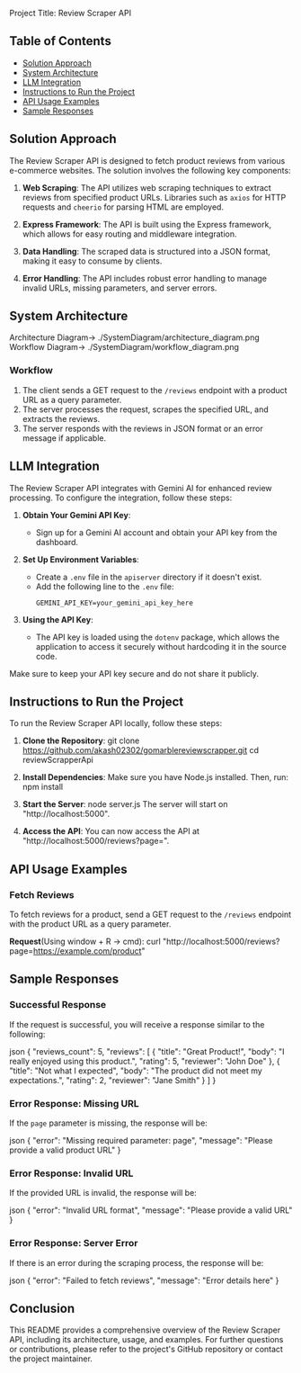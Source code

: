 Project Title: Review Scraper API

## Table of Contents
- [Solution Approach](#solution-approach)
- [System Architecture](#system-architecture)
- [LLM Integration](#how-to-use-the-api)
- [Instructions to Run the Project](#instructions-to-run-the-project)
- [API Usage Examples](#api-usage-examples)
- [Sample Responses](#sample-responses)

## Solution Approach

The Review Scraper API is designed to fetch product reviews from various e-commerce websites. The solution involves the following key components:

1. **Web Scraping**: The API utilizes web scraping techniques to extract reviews from specified product URLs. Libraries such as `axios` for HTTP requests and `cheerio` for parsing HTML are employed.

2. **Express Framework**: The API is built using the Express framework, which allows for easy routing and middleware integration.

3. **Data Handling**: The scraped data is structured into a JSON format, making it easy to consume by clients.

4. **Error Handling**: The API includes robust error handling to manage invalid URLs, missing parameters, and server errors.

## System Architecture

Architecture Diagram-> ./SystemDiagram/architecture_diagram.png
Workflow Diagram-> ./SystemDiagram/workflow_diagram.png

### Workflow
1. The client sends a GET request to the `/reviews` endpoint with a product URL as a query parameter.
2. The server processes the request, scrapes the specified URL, and extracts the reviews.
3. The server responds with the reviews in JSON format or an error message if applicable.

## LLM Integration

The Review Scraper API integrates with Gemini AI for enhanced review processing. To configure the integration, follow these steps:

1. **Obtain Your Gemini API Key**:
   - Sign up for a Gemini AI account and obtain your API key from the dashboard.

2. **Set Up Environment Variables**:
   - Create a `.env` file in the `apiserver` directory if it doesn't exist.
   - Add the following line to the `.env` file:
     ```
     GEMINI_API_KEY=your_gemini_api_key_here
     ```

3. **Using the API Key**:
   - The API key is loaded using the `dotenv` package, which allows the application to access it securely without hardcoding it in the source code.

Make sure to keep your API key secure and do not share it publicly.

## Instructions to Run the Project

To run the Review Scraper API locally, follow these steps:

1. **Clone the Repository**:
   git clone https://github.com/akash02302/gomarblereviewscrapper.git
   cd reviewScrapperApi

2. **Install Dependencies**:
   Make sure you have Node.js installed. Then, run:
   npm install

3. **Start the Server**:
   node server.js
   The server will start on "http://localhost:5000".

4. **Access the API**:
   You can now access the API at "http://localhost:5000/reviews?page=<url>".

## API Usage Examples

### Fetch Reviews

To fetch reviews for a product, send a GET request to the `/reviews` endpoint with the product URL as a query parameter.

**Request**(Using window + R -> cmd):
curl "http://localhost:5000/reviews?page=https://example.com/product"

## Sample Responses

### Successful Response
If the request is successful, you will receive a response similar to the following:

json
{
"reviews_count": 5,
"reviews": [
{
"title": "Great Product!",
"body": "I really enjoyed using this product.",
"rating": 5,
"reviewer": "John Doe"
},
{
"title": "Not what I expected",
"body": "The product did not meet my expectations.",
"rating": 2,
"reviewer": "Jane Smith"
}
]
}

### Error Response: Missing URL
If the `page` parameter is missing, the response will be:

json
{
"error": "Missing required parameter: page",
"message": "Please provide a valid product URL"
}

### Error Response: Invalid URL
If the provided URL is invalid, the response will be:

json
{
"error": "Invalid URL format",
"message": "Please provide a valid URL"
}

### Error Response: Server Error
If there is an error during the scraping process, the response will be:

json
{
"error": "Failed to fetch reviews",
"message": "Error details here"
}

## Conclusion

This README provides a comprehensive overview of the Review Scraper API, including its architecture, usage, and examples. For further questions or contributions, please refer to the project's GitHub repository or contact the project maintainer.
